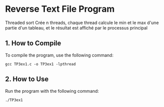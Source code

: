 # Reverse Text File Program
Threaded sort
Crée n threads, chaque thread calcule le min et le max d'une partie d'un tableau, et le résultat est affiché par le processus principal

## 1. How to Compile
To compile the program, use the following command:
```
gcc TP3ex1.c -o TP3ex1 -lpthread

```

## 2. How to Use
Run the program with the following command:
```
./TP3ex1 

```
